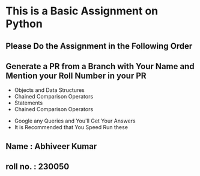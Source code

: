 # This is a Basic Assignment on Python 
## Please Do the Assignment in the Following Order

## Generate a PR from a Branch with Your Name and Mention your Roll Number in your PR
- Objects and Data Structures 
- Chained Comparison Operators 
- Statements 
- Chained Comparison Operators

* Google any Queries and You'll Get Your Answers 
* It is Recommended that You Speed Run these 


## Name : Abhiveer Kumar
## roll no. : 230050